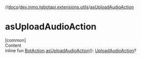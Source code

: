//[docs](../../index.md)/[dev.inmo.tgbotapi.extensions.utils](index.md)/[asUploadAudioAction](as-upload-audio-action.md)



# asUploadAudioAction  
[common]  
Content  
inline fun [BotAction](../dev.inmo.tgbotapi.types.actions/-bot-action/index.md).[asUploadAudioAction](as-upload-audio-action.md)(): [UploadAudioAction](../dev.inmo.tgbotapi.types.actions/-upload-audio-action/index.md)?  



